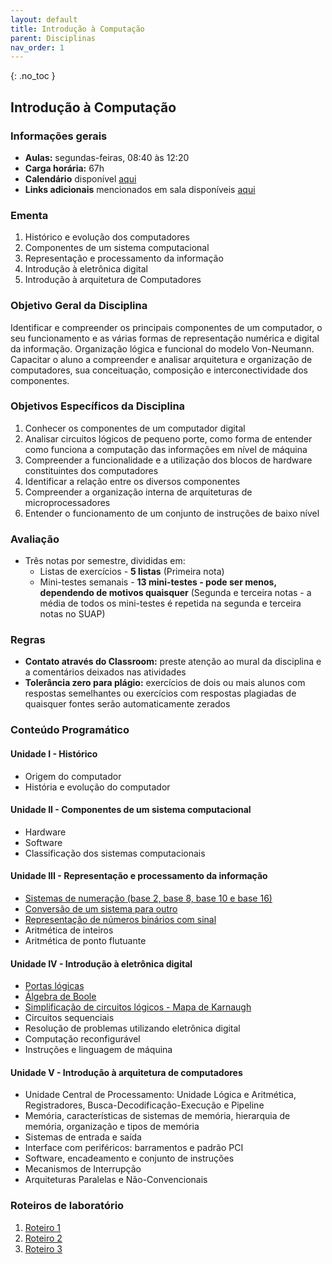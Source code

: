```yaml
---
layout: default
title: Introdução à Computação
parent: Disciplinas
nav_order: 1
---
```


{: .no_toc }

## Introdução à Computação

### Informações gerais

- **Aulas:** segundas-feiras, 08:40 às 12:20
- **Carga horária:** 67h
- **Calendário** disponível [aqui](/content/ic/calendario.html)
- **Links adicionais** mencionados em sala disponíveis [aqui](/content/ic/links.html)

### Ementa

1. Histórico e evolução dos computadores
2. Componentes de um sistema computacional
3. Representação e processamento da informação
4. Introdução à eletrônica digital
5. Introdução à arquitetura de Computadores

### Objetivo Geral da Disciplina

Identificar e compreender os principais componentes de um computador, o seu funcionamento e as várias formas de representação numérica e digital da informação. Organização lógica e funcional do modelo Von-Neumann. Capacitar o aluno a compreender e analisar arquitetura e organização de computadores, sua conceituação, composição e interconectividade dos componentes.

### Objetivos Específicos da Disciplina

1. Conhecer os componentes de um computador digital
2. Analisar circuitos lógicos de pequeno porte, como forma de entender como funciona a computação das informações em nível de máquina
3. Compreender a funcionalidade e a utilização dos blocos de hardware constituintes dos computadores
4. Identificar a relação entre os diversos componentes
5. Compreender a organização interna de arquiteturas de microprocessadores
6. Entender o funcionamento de um conjunto de instruções de baixo nível

### Avaliação

- Três notas por semestre, divididas em:
  - Listas de exercícios - **5 listas** (Primeira nota)
  - Mini-testes semanais - **13 mini-testes - pode ser menos, dependendo de motivos quaisquer** (Segunda e terceira notas - a média de todos os mini-testes é repetida na segunda e terceira notas no SUAP)

### Regras

- **Contato através do Classroom:** preste atenção ao mural da disciplina e a comentários deixados nas atividades
- **Tolerância zero para plágio:** exercícios de dois ou mais alunos com respostas semelhantes ou exercícios com respostas plagiadas de quaisquer fontes serão automaticamente zerados

### Conteúdo Programático

#### **Unidade I - Histórico**

- Origem do computador
- História e evolução do computador

#### **Unidade II - Componentes de um sistema computacional**

- Hardware
- Software
- Classificação dos sistemas computacionais

#### **Unidade III - Representação e processamento da informação**

- [Sistemas de numeração (base 2, base 8, base 10 e base 16)](/content/ic/3.1-dados.html)
- [Conversão de um sistema para outro](/content/ic/3.2-conversao.html)
- [Representação de números binários com sinal](/content/ic/3.3-sinal.html)
- Aritmética de inteiros
- Aritmética de ponto flutuante

#### **Unidade IV - Introdução à eletrônica digital**

- [Portas lógicas](/content/ic/4.1-portas-logicas.html)
- [Álgebra de Boole](/content/ic/4.2-algebra-de-boole.html)
- [Simplificação de circuitos lógicos - Mapa de Karnaugh](/content/ic/4.3-karnaugh.html)
- Circuitos sequenciais
- Resolução de problemas utilizando eletrônica digital
- Computação reconfigurável
- Instruções e linguagem de máquina

#### **Unidade V - Introdução à arquitetura de computadores**

- Unidade Central de Processamento: Unidade Lógica e Aritmética, Registradores, Busca-Decodificação-Execução e Pipeline
- Memória, características de sistemas de memória, hierarquia de memória, organização e tipos de memória
- Sistemas de entrada e saída
- Interface com periféricos: barramentos e padrão PCI
- Software, encadeamento e conjunto de instruções
- Mecanismos de Interrupção
- Arquiteturas Paralelas e Não-Convencionais

### Roteiros de laboratório

1. [Roteiro 1](/content/ic/roteiro-1.html)
1. [Roteiro 2](/content/ic/roteiro-2.html)
1. [Roteiro 3](/content/ic/roteiro-3.html)